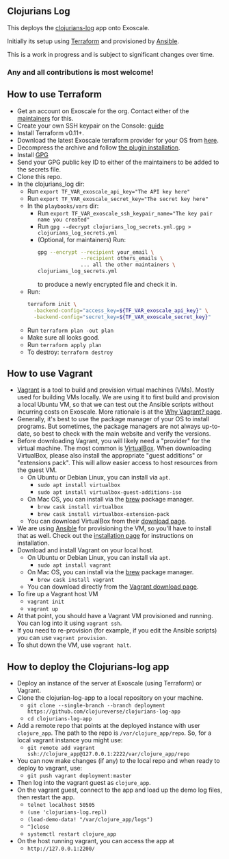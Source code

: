 ## Clojurians Log

This deploys the [clojurians-log](https://github.com/clojureverse/clojurians-log-app) app onto Exoscale.

Initially its setup using [Terraform](https://www.terraform.io/) and provisioned by [Ansible](https://www.ansible.com/).

This is a work in progress and is subject to significant changes over time.

### Any and all contributions is most welcome!

## How to use Terraform

- Get an account on Exoscale for the org.
  Contact either of the [maintainers](https://github.com/clojureverse/nebula#maintainers)
  for this.
- Create your own SSH keypair on the Console: [guide](https://community.exoscale.com/documentation/compute/ssh-keypairs/)
- Install Terraform v0.11+.
- Download the latest Exoscale terraform provider for your OS from [here](https://github.com/exoscale/terraform-provider-exoscale/releases).
- Decompress the archive and follow [the plugin installation](https://www.terraform.io/docs/configuration/providers.html#third-party-plugins).
- Install [GPG](https://gnupg.org/download/)
- Send your GPG public key ID to either of the maintainers to be added to the secrets file.
- Clone this repo.
- In the clojurians_log dir:
  - Run `export TF_VAR_exoscale_api_key="The API key here"`
  - Run `export TF_VAR_exoscale_secret_key="The secret key here"`
  - In the `playbooks/vars` dir:
    - Run `export TF_VAR_exoscale_ssh_keypair_name="The key pair name you created"`
    - Run `gpg --decrypt clojurians_log_secrets.yml.gpg > clojurians_log_secrets.yml`
    - (Optional, for maintainers) Run:
      ```bash
      gpg --encrypt --recipient your_email \
                    --recipient others_emails \
                    ... all the other maintainers \
      clojurians_log_secrets.yml
      ```
      to produce a newly encrypted file and check it in. 
  - Run:
    ```bash
    terraform init \
      -backend-config="access_key=${TF_VAR_exoscale_api_key}" \
      -backend-config="secret_key=${TF_VAR_exoscale_secret_key}"
    ```
  - Run `terraform plan -out plan`
  - Make sure all looks good.
  - Run `terraform apply plan`
  - To destroy: `terraform destroy`

## How to use Vagrant

- [Vagrant](https://www.vagrantup.com/) is a tool to build and provision virtual machines
  (VMs). Mostly used for building VMs locally. We are using it to first
  build and provision a local Ubuntu VM, so that we can test out the
  Ansible scripts without incurring costs on Exoscale. More rationale
  is at the [Why Vagrant? page](https://www.vagrantup.com/intro/index.html).
- Generally, it's best to use the package manager of your OS to install programs.
  But sometimes, the package managers are not always up-to-date,
  so best to check with the main website and verify the versions.
- Before downloading Vagrant, you will likely need a "provider" for
  the virtual machine. The most common is [VirtualBox](https://www.virtualbox.org/).
  When downloading VirtualBox, please also install the appropriate "guest additions" or "extensions pack".
  This will allow easier access to host resources from the guest VM.
  - On Ubuntu or Debian Linux, you can install via `apt`.
	- `sudo apt install virtualbox`
	- `sudo apt install virtualbox-guest-additions-iso`
  - On Mac OS, you can install via the [brew](https://brew.sh/) package manager.
    - `brew cask install virtualbox`
	- `brew cask install virtualbox-extension-pack`
  - You can download VirtualBox from their [download page](https://www.virtualbox.org/wiki/Downloads).
- We are using [Ansible](https://www.ansible.com/) for provisioning the VM,
  so you'll have to install that as well. Check out the
  [installation page](https://docs.ansible.com/ansible/latest/installation_guide/intro_installation.html)
  for instructions on installation.
- Download and install Vagrant on your local host.
  - On Ubuntu or Debian Linux, you can install via `apt`.
	- `sudo apt install vagrant`
  - On Mac OS, you can install via the [brew](https://brew.sh/) package manager.
    - `brew cask install vagrant`
  - You can download directly from the [Vagrant download page](https://www.vagrantup.com/downloads.html).
- To fire up a Vagrant host VM
  - `vagrant init`
  - `vagrant up`
- At that point, you should have a Vagrant VM provisioned and running.
  You can log into it using `vagrant ssh`.
- If you need to re-provision (for example, if you edit the Ansible scripts)
  you can use `vagrant provision`.
- To shut down the VM, use `vagrant halt`. 

## How to deploy the Clojurians-log app

- Deploy an instance of the server at Exoscale (using Terraform) or Vagrant.
- Clone the clojurian-log-app to a local repository on your machine.
  - `git clone --single-branch --branch deployment https://github.com/clojureverse/clojurians-log-app`
  - `cd clojurians-log-app`
- Add a remote repo that points at the deployed instance with user `clojure_app`.
  The path to the repo is `/var/clojure_app/repo`.
  So, for a local vagrant instance you might use:
  - `git remote add vagrant ssh://clojure_app@127.0.0.1:2222/var/clojure_app/repo`
- You can now make changes (if any) to the local repo and when ready to deploy to vagrant, use:
  - `git push vagrant deployment:master`
- Then log into the vagrant guest as `clojure_app`.
- On the vagrant guest, connect to the app and load up the demo log files, then restart the app.
  - `telnet localhost 50505`
  - `(use 'clojurians-log.repl)`
  - `(load-demo-data! "/var/clojure_app/logs")`
  - `^]close`
  - `systemctl restart clojure_app`
- On the host running vagrant, you can access the app at
  - `http://127.0.0.1:2200/`
